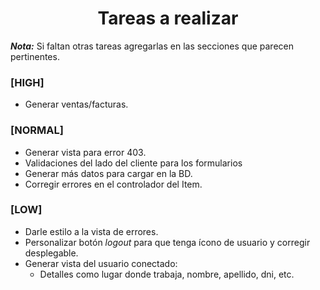 <div align="center">
  <h1>Tareas a realizar</h1>
</div>

___Nota:___ Si faltan otras tareas agregarlas en las secciones que parecen pertinentes.

### **[HIGH]**
+ Generar ventas/facturas.


### **[NORMAL]**
+ Generar vista para error 403.
+ Validaciones del lado del cliente para los formularios
+ Generar más datos para cargar en la BD.
+ Corregir errores en el controlador del Item.


### **[LOW]**
+ Darle estilo a la vista de errores.
+ Personalizar botón _logout_ para que tenga ícono de usuario y corregir desplegable.
+ Generar vista del usuario conectado:
	+ Detalles como lugar donde trabaja, nombre, apellido, dni, etc.

